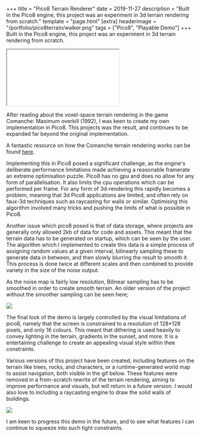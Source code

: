 +++
title = "Pico8 Terrain Renderer"
date = 2019-11-27
description = "Built in the Pico8 engine, this project was an experiment in 3d terrain rendering from scratch."
template = "page.html"
[extra]
headerimage = "/portfolio/pico8terrain/walker.png"
tags = ["Pico8", "Playable Demo"]
+++
Built in the Pico8 engine, this project was an experiment in 3d terrain rendering from scratch.

<iframe class= "pico8player" src="/portfolio/pico8terrain/walker.html"... ></iframe>

After reading about the voxel-space terrain rendering in the game Comanche: Maximum overkill (1992), I was keen to create my own implementation in Pico8. This projects was the result, and continues to be expanded far beyond the original implementation.

A fantastic resource on how the Comanche terrain rendering works can be found [here](https://github.com/s-macke/VoxelSpace).

Implementing this in Pico8 posed a significant challenge, as the engine's deliberate performance limitations made achieving a reasonable framerate an extreme optimisation puzzle. Pico8 has no gpu and does no allow for any form of parallelisation. It also limits the cpu operations which can be performed per frame. For any form of 3d-rendering this rapidly becomes a problem, meaning that 3d Pico8 applications are limited, and often rely on faux-3d techniques such as raycasting for walls or similar. Optimising this algorithm involved many tricks and pushing the limits of what is possible in Pico8.

Another issue which pico8 posed is that of data storage, where projects are generally only allowed 2kb of data for code and assets. This meant that the terrain data has to be generated on startup, which can be seen by the user. The algorithm which I implemented to create this data is a simple process of assigning random values at a given interval, bilinearly sampling these to generate data in between, and then slowly blurring the result to smooth it. This process is done twice at different scales and then combined to provide variety in the size of the noise output.

As the noise map is fairly low resolution, Bilinear sampling has to be smoothed in order to create smooth terrain. An older version of the project without the smoother sampling can be seen here;

<img class = imagewithinpost src="/portfolio/pico8terrain/oldterrain.gif">

The final look of the demo is largely controlled by the visual limitations of pico8, namely that the screen is constrained to a resolution of 128*128 pixels, and only 16 colours. This meant that dithering is used heavily to convey lighting in the terrain, gradients in the sunset, and more. It is a entertaining challenge to create an appealing visual style within thee constraints.

Various versions of this project have been created, including features on the terrain like trees, rocks, and characters, or a runtime-generated world map to assist navigation, both visible in the gif below. These features were removed in a from-scratch rewrite of the terrain rendering, aiming to improve performance and visuals, but will return in a future version. I would also love to including a raycasting engine to draw the solid walls of buildings.

<img class = imagewithinpost src="/portfolio/pico8terrain/objectsonterrain.gif">

I am keen to progress this demo in the future, and to see what features I can continue to squeeze into such tight constraints.
